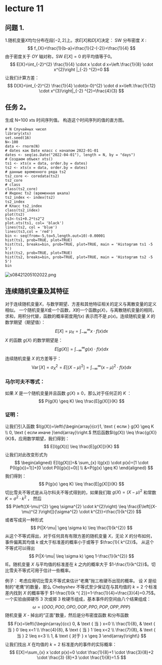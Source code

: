# lecture 11
## 问题 $1 .$
1.随机变量$X$均匀分布在段$[-2,2]$上。求$E[X]$和$D[X]$决定：
SW 分布密度 $X$ :
$$
f_{X}=\frac{1}{b-a}=\frac{1}{2-(-2)}=\frac{1}{4}
$$
由于密度关于 $O Y$ 轴对称，SW $E[X]=0$ 的平均值等于$0$。
$$
E[X]=\int_{-2}^{2} \frac{1}{4} \cdot x \cdot d x=\left.\frac{1}{8} \cdot x^{2}\right |_{-2} ^{2}=0
$$
让我们计算方差：
$$
D[X]=\int_{-2}^{2} \frac{1}{4} \cdot(x-0)^{2} \cdot d x=\left.\frac{1}{12} \cdot x^{3}\right|_{-2} ^{2}=\frac{4}{3}
$$
## 任务 2。
生成 N=100 xts 时间序列值。 构造这个时间序列的值的直方图。
```R{.line-numbers}
# N Случайных чисел
library(xts)
set.seed(16)
N<-100
data <- rnorm(N)
# dates как Date класс с началом 2022-01-01
dates <- seq(as.Date("2022-04-01"), length = N, by = "days")
# Создаем объект xts() 
ts1 <- xts(x = data, order.by = dates)
ts2 <- xts(x = data, order.by = dates)
# данные временного ряда ts2
ts2_core <- coredata(ts2)
ts2_core
# class 
class(ts2_core)
# Индекс ts2 (временная шкала)
ts2_index <- index(ts2)
ts2_index
# Класс ts2_index
class(ts2_index)
plot(ts2)
ts3<-ts1+0.2*ts2^2
plot.xts(ts1, col= 'black')
lines(ts2, col = 'blue')
lines(ts3,col = 'red')
bin <- seq(from=-5,to=5,length.out=10)-0.00001
hist(ts1, prob=TRUE, plot=TRUE)
hist(ts1, breaks=bin, prob=TRUE, plot=TRUE, main = 'Histogram ts1 -5 
5')
hist(ts2, prob=TRUE, plot=TRUE)
hist(ts2, breaks=bin, prob=TRUE, plot=TRUE, main = 'Histogram ts2 -5 
5')
bin
```
![s08421205102022.png](img/s08421205102022.png)
## 连续随机变量及其特征
对于连续随机变量$X$，与数学期望、方差和其他特征相关的定义与离散变量的定义相似。
一个随机变量$X$或一个函数，$X$的一个函数$g(X)$，与离散随机变量的相同，求和，用积分代替，函数的概率密度用$f(x)$ 表示而不是 $p(x)$。连续随机变量 $X$ 的数学期望（期望值）：
$$
E[X]=\mu_{X}=\int_{-\infty}^{\infty} x \cdot f(x) d x
$$
$X$ 的函数 $g(X)$ 的数学期望是：
$$
E[g(X)]=\int_{-\infty}^{\infty} g(x) \cdot f(x) d x
$$
连续随机变量 $X$ 的方差等于：
$$
\operatorname{Var}[X]=\sigma_{X}^{2}=E\left[(X-\mu)^{2}\right]=\int_{-\infty}^{\infty}( x-\mu)^{2} \cdot f(x) d x
$$
### 马尔可夫不等式：
如果 $X$ 是一个随机变量并且函数 $g(X) \geq 0$，那么对于任何正的 $K$ ：
$$
P(g(X) \geq K) \leq \frac{E[g(X)]}{K}
$$
### 证明：
让我们引入函数 $I(g(X))=\left\{\begin{array}{cr}1, \text { если } g(X) \geq K \\ 0, \text { если иначе }\end{array}\right.$
然后函数$I(g(X)) \leq \frac{g(X)}{K}$，应用数学期望，我们得到：
$$
E[I(g(X))] \leq \frac{E[g(X)]}{K}
$$
让我们对此改变形式为
$$
\begin{aligned}
E[I(g(X))]=& \sum_{x} I(g(x)) \cdot p(x)=[1 \cdot P(I(g(x))=1)]+[0 \cdot P(I(g(x))=0)] \\
&=P(g(x) \geq K)
\end{aligned}
$$
我们得到：
$$
P(g(x) \geq K) \leq \frac{E[g(X)]}{K}
$$
切比雪夫不等式是从马尔科夫不等式得到的，如果我们取 $g(X)=(X-\mu)^{2}$ 和常数 $K=\sigma^{2} \cdot k^{2}$ ， 然后
$$
P\left((X-\mu)^{2} \geq \sigma^{2} \cdot k^{2}\right) \leq \frac{E\left[(X-\mu)^{2 }\right]}{\sigma^{2} \cdot k^{2}}=\frac{1}{k^{2}}
$$
或者写成另一种形式
$$
P(|X-\mu| \geq \sigma k) \leq \frac{1}{k^{2}}
$$
从这个不等式得出，对于任何具有有限方差的随机变量 $X$，无论 $X$ 的分布如何，事件偏离其均值 $k$ 或大于标准差的概率小于或等于 $\frac{1}{ k^{2}}$。
从这个不等式可以得出
$$
P(|X-\mu| \leq \sigma k) \geq 1-\frac{1}{k^{2}}
$$
IE。随机变量 $X$ 与平均值的标准差在 $k$ 之内的概率大于 $1-\frac{1}{k^{2}}$。切比雪夫不等式可用于估计一些概率。

例子：
考虑应用切比雪夫不等式来估计“老鹰”抛三枚硬币出现的概率。
设 $X$ 是绘制的“老鹰”的数量，那么 Chebyshev 不等式至少保证在与其均值的 $k=2$ 个标准差内找到 $X$ 的概率等于 $1-\frac{1}{k ^{ 2}}=1-\frac{1}{4}=\frac{3}{4}=0.75$。
一个实验由掷硬币 3 次或掷 3 枚硬币组成，基本事件的空间由八个结果组成：
$$
\omega =\{OOO, POO, OPO, OOP, PPO, POP, OPP, PPP\}
$$
随机变量 $X$ - 掉出的“正面”数量，然后是分布密度函数
和分布函数
$$
F(x)=\left\{\begin{array}{cc}
0, & \text { 当 } x<0 \\
\frac{1}{8}, & \text { 当 } 0 \leq x<1 \\
\frac{4}{8}, & \text { 当 } 1 \leq x<2 \\
\frac{7}{8}, & \text { 当 } 2 \leq x<3 \\
1, & \text { 对于 } x \geq 3
\end{array}\right\}
$$
让我们找出 $X$ 在均值的 $k=2$ 标准差内的事件的实际概率：
$$
E[X]=\sum_{x} x \cdot p(x)=0 \cdot \frac{1}{8}+1 \cdot \frac{3}{8}+2 \cdot \frac{3} {8}+3 \cdot \frac{1}{8}=1.5
$$

